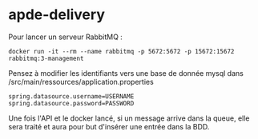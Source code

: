 # apde-delivery

Pour lancer un serveur RabbitMQ :

    docker run -it --rm --name rabbitmq -p 5672:5672 -p 15672:15672 rabbitmq:3-management

Pensez à modifier les identifiants vers une base de donnée mysql dans /src/main/ressources/application.properties

    spring.datasource.username=USERNAME
    spring.datasource.password=PASSWORD

Une fois l'API et le docker lancé, si un message arrive dans la queue, elle sera traité et aura pour but d'insérer une entrée dans la BDD.
